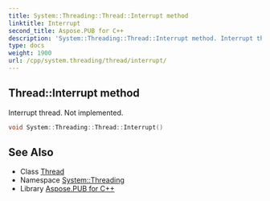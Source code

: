 ```yaml
---
title: System::Threading::Thread::Interrupt method
linktitle: Interrupt
second_title: Aspose.PUB for C++
description: 'System::Threading::Thread::Interrupt method. Interrupt thread. Not implemented in C++.'
type: docs
weight: 1900
url: /cpp/system.threading/thread/interrupt/
---
```

## Thread::Interrupt method


Interrupt thread. Not implemented.

```cpp
void System::Threading::Thread::Interrupt()
```

## See Also

* Class [Thread](../)
* Namespace [System::Threading](../../)
* Library [Aspose.PUB for C++](../../../)
